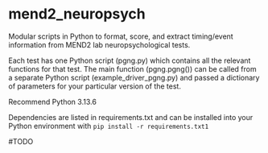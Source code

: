 # mend2_neuropsych

Modular scripts in Python to format, score, and extract timing/event information from MEND2 lab neuropsychological tests.

Each test has one Python script (pgng.py) which contains all the relevant functions for that test. The main function (pgng.pgng()) can be called from a separate Python script (example_driver_pgng.py) and passed a dictionary of parameters for your particular version of the test.

Recommend Python 3.13.6

Dependencies are listed in requirements.txt and can be installed into your Python environment with `pip install -r requirements.txt1`

#TODO